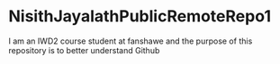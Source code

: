 # NisithJayalathPublicRemoteRepo1
I am an IWD2 course student at fanshawe and the purpose of this repository is to better understand Github
